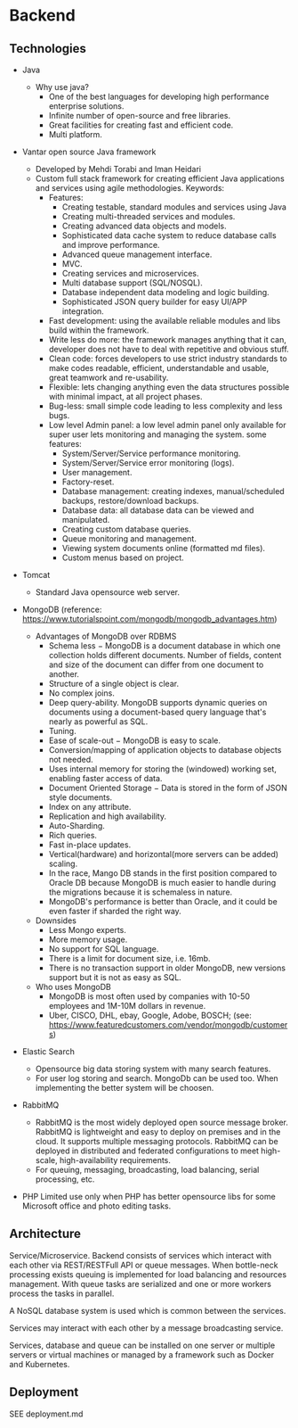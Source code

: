 # Backend

## Technologies

* Java
    * Why use java?
        * One of the best languages for developing high performance enterprise solutions.
        * Infinite number of open-source and free libraries.
        * Great facilities for creating fast and efficient code.
        * Multi platform.

* Vantar open source Java framework
    * Developed by Mehdi Torabi and Iman Heidari
    * Custom full stack framework for creating efficient Java applications and services
    using agile methodologies. Keywords:
        * Features:
            * Creating testable, standard modules and services using Java
            * Creating multi-threaded services and modules.
            * Creating advanced data objects and models.
            * Sophisticated data cache system to reduce database calls and improve performance.
            * Advanced queue management interface.
            * MVC.
            * Creating services and microservices.
            * Multi database support (SQL/NOSQL).
            * Database independent data modeling and logic building.
            * Sophisticated JSON query builder for easy UI/APP integration.
        * Fast development: using the available reliable modules and libs build within the framework.
        * Write less do more: the framework manages anything that it can, developer does not have to deal
            with repetitive and obvious stuff.
        * Clean code: forces developers to use strict industry standards to make codes readable, efficient,
            understandable and usable, great teamwork and re-usability.
        * Flexible: lets changing anything even the data structures possible with minimal impact, at all
            project phases.
        * Bug-less: small simple code leading to less complexity and less bugs.
        * Low level Admin panel: a low level admin panel only available for super user lets monitoring and
            managing the system. some features:
            * System/Server/Service performance monitoring.
            * System/Server/Service error monitoring (logs).
            * User management.
            * Factory-reset.
            * Database management: creating indexes, manual/scheduled backups, restore/download backups.
            * Database data: all database data can be viewed and manipulated.
            * Creating custom database queries.
            * Queue monitoring and management.
            * Viewing system documents online (formatted md files).
            * Custom menus based on project.

* Tomcat
    * Standard Java opensource web server.
    
* MongoDB (reference: https://www.tutorialspoint.com/mongodb/mongodb_advantages.htm)
    * Advantages of MongoDB over RDBMS
        * Schema less − MongoDB is a document database in which one collection holds different documents. Number of fields,
          content and size of the document can differ from one document to another.
        * Structure of a single object is clear.
        * No complex joins.
        * Deep query-ability. MongoDB supports dynamic queries on documents using a document-based query language that's
          nearly as powerful as SQL.
        * Tuning.
        * Ease of scale-out − MongoDB is easy to scale.
        * Conversion/mapping of application objects to database objects not needed.
        * Uses internal memory for storing the (windowed) working set, enabling faster access of data.
        * Document Oriented Storage − Data is stored in the form of JSON style documents.
        * Index on any attribute.
        * Replication and high availability.
        * Auto-Sharding.
        * Rich queries.
        * Fast in-place updates.
        * Vertical(hardware) and horizontal(more servers can be added) scaling.
        * In the race, Mango DB stands in the first position compared to Oracle DB because MongoDB is much easier to handle
          during the migrations because it is schemaless in nature.
        * MongoDB's performance is better than Oracle, and it could be even faster if sharded the right way. 
    * Downsides
        * Less Mongo experts.
        * More memory usage.
        * No support for SQL language.
        * There is a limit for document size, i.e. 16mb.
        * There is no transaction support in older MongoDB, new versions support but it is not as easy as SQL.
    * Who uses MongoDB
        * MongoDB is most often used by companies with 10-50 employees and 1M-10M dollars in revenue.
        * Uber, CISCO, DHL, ebay, Google, Adobe, BOSCH; (see: https://www.featuredcustomers.com/vendor/mongodb/customers)

* Elastic Search
    * Opensource big data storing system with many search features.
    * For user log storing and search. MongoDb can be used too. When implementing the better system will be choosen. 
    
* RabbitMQ
    * RabbitMQ is the most widely deployed open source message broker. RabbitMQ is lightweight and easy to deploy on premises
      and in the cloud. It supports multiple messaging protocols. RabbitMQ can be deployed in distributed and federated
      configurations to meet high-scale, high-availability requirements. 
    * For queuing, messaging, broadcasting, load balancing, serial processing, etc.

* PHP
    Limited use only when PHP has better opensource libs for some Microsoft office and photo editing tasks.


## Architecture

Service/Microservice. Backend consists of services which interact with each other via REST/RESTFull API or queue messages.
When bottle-neck processing exists queuing is implemented for load balancing and resources management. With queue tasks
are serialized and one or more workers process the tasks in parallel.

A NoSQL database system is used which is common between the services.

Services may interact with each other by a message broadcasting service. 

Services, database and queue can be installed on one server or multiple servers or virtual machines or managed by a framework
such as Docker and Kubernetes.


## Deployment
SEE deployment.md